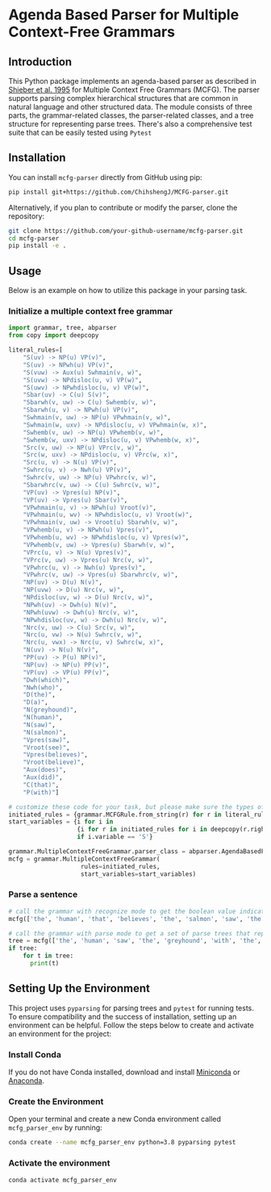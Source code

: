 # Agenda Based Parser for Multiple Context-Free Grammars

## Introduction

This Python package implements an agenda-based parser as described in [Shieber et al. 1995](https://doi.org/10.1016/0743-1066(95)00035-I) for Multiple Context Free Grammars (MCFG). The parser supports parsing complex hierarchical structures that are common in natural language and other structured data. The module consists of three parts, the grammar-related classes, the parser-related classes, and a tree structure for representing parse trees. There's also a comprehensive test suite that can be easily tested using `Pytest`



## Installation

You can install `mcfg-parser` directly from GitHub using pip:

```bash
pip install git+https://github.com/ChihshengJ/MCFG-parser.git
```

Alternatively, if you plan to contribute or modify the parser, clone the repository:

```bash
git clone https://github.com/your-github-username/mcfg-parser.git 
cd mcfg-parser
pip install -e .
```



## Usage

Below is an example on how to utilize this package in your parsing task. 

### Initialize a multiple context free grammar

```python
import grammar, tree, abparser
from copy import deepcopy

literal_rules=[
    "S(uv) -> NP(u) VP(v)",
    "S(uv) -> NPwh(u) VP(v)",
    "S(vuw) -> Aux(u) Swhmain(v, w)",
    "S(uvw) -> NPdisloc(u, v) VP(w)",
    "S(uwv) -> NPwhdisloc(u, v) VP(w)",
    "Sbar(uv) -> C(u) S(v)",
    "Sbarwh(v, uw) -> C(u) Swhemb(v, w)",
    "Sbarwh(u, v) -> NPwh(u) VP(v)",
    "Swhmain(v, uw) -> NP(u) VPwhmain(v, w)",
    "Swhmain(w, uxv) -> NPdisloc(u, v) VPwhmain(w, x)",
    "Swhemb(v, uw) -> NP(u) VPwhemb(v, w)",
    "Swhemb(w, uxv) -> NPdisloc(u, v) VPwhemb(w, x)",
    "Src(v, uw) -> NP(u) VPrc(v, w)",
    "Src(w, uxv) -> NPdisloc(u, v) VPrc(w, x)",
    "Src(u, v) -> N(u) VP(v)",
    "Swhrc(u, v) -> Nwh(u) VP(v)",
    "Swhrc(v, uw) -> NP(u) VPwhrc(v, w)",
    "Sbarwhrc(v, uw) -> C(u) Swhrc(v, w)",
    "VP(uv) -> Vpres(u) NP(v)",
    "VP(uv) -> Vpres(u) Sbar(v)",
    "VPwhmain(u, v) -> NPwh(u) Vroot(v)",
    "VPwhmain(u, wv) -> NPwhdisloc(u, v) Vroot(w)",
    "VPwhmain(v, uw) -> Vroot(u) Sbarwh(v, w)",
    "VPwhemb(u, v) -> NPwh(u) Vpres(v)",
    "VPwhemb(u, wv) -> NPwhdisloc(u, v) Vpres(w)",
    "VPwhemb(v, uw) -> Vpres(u) Sbarwh(v, w)",
    "VPrc(u, v) -> N(u) Vpres(v)",
    "VPrc(v, uw) -> Vpres(u) Nrc(v, w)",
    "VPwhrc(u, v) -> Nwh(u) Vpres(v)",
    "VPwhrc(v, uw) -> Vpres(u) Sbarwhrc(v, w)",
    "NP(uv) -> D(u) N(v)",
    "NP(uvw) -> D(u) Nrc(v, w)",
    "NPdisloc(uv, w) -> D(u) Nrc(v, w)",
    "NPwh(uv) -> Dwh(u) N(v)",
    "NPwh(uvw) -> Dwh(u) Nrc(v, w)",
    "NPwhdisloc(uv, w) -> Dwh(u) Nrc(v, w)",
    "Nrc(v, uw) -> C(u) Src(v, w)",
    "Nrc(u, vw) -> N(u) Swhrc(v, w)",
    "Nrc(u, vwx) -> Nrc(u, v) Swhrc(w, x)",
    "N(uv) -> N(u) N(v)",
    "PP(uv) -> P(u) NP(v)",
    "NP(uv) -> NP(u) PP(v)",
    "VP(uv) -> VP(u) PP(v)",
    "Dwh(which)",
    "Nwh(who)",
    "D(the)",
    "D(a)",
    "N(greyhound)",
    "N(human)",
    "N(saw)",
    "N(salmon)",
    "Vpres(saw)",
    "Vroot(see)",
    "Vpres(believes)",
    "Vroot(believe)",
    "Aux(does)",
    "Aux(did)",
    "C(that)",
    "P(with)"]

# customize these code for your task, but please make sure the types of the parameters are all correct
initiated_rules = {grammar.MCFGRule.from_string(r) for r in literal_rules}
start_variables = {i for i in 
                   {i for r in initiated_rules for i in deepcopy(r.right_side) + ((deepcopy(r.left_side)),)} 
                   if i.variable == 'S'}

grammar.MultipleContextFreeGrammar.parser_class = abparser.AgendaBasedParser
mcfg = grammar.MultipleContextFreeGrammar(
                    rules=initiated_rules,
                    start_variables=start_variables)
```

### Parse a sentence

```python
# call the grammar with recognize mode to get the boolean value indicating whether this sentence is grammatical or not with regard to your rules
mcfg(['the', 'human', 'that', 'believes', 'the', 'salmon', 'saw', 'the', 'greyhound'], mode="recognize")

# call the grammar with parse mode to get a set of parse trees that represents the parsing result
tree = mcfg(['the', 'human', 'saw', 'the', 'greyhound', 'with', 'the', 'salmon'], mode = 'parse')
if tree:
    for t in tree:
      print(t)
```

## Setting Up the Environment

This project uses `pyparsing` for parsing trees and `pytest` for running tests. To ensure compatibility and the success of installation, setting up an environment can be helpful. Follow the steps below to create and activate an environment for the project:

### Install Conda

If you do not have Conda installed, download and install [Miniconda](https://docs.conda.io/en/latest/miniconda.html) or [Anaconda](https://www.anaconda.com/products/distribution).

### Create the Environment

Open your terminal and create a new Conda environment called `mcfg_parser_env` by running:

```bash
conda create --name mcfg_parser_env python=3.8 pyparsing pytest
```

### Activate the environment

```bash
conda activate mcfg_parser_env
```


